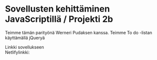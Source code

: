 # Sovellusten kehittäminen JavaScriptillä / Projekti 2b

Teimme tämän parityönä Werneri Pudaksen kanssa. Teimme To do -listan käyttämällä jQueryä

Linkki sovellukseen
<br>
Netlifylinkki:
